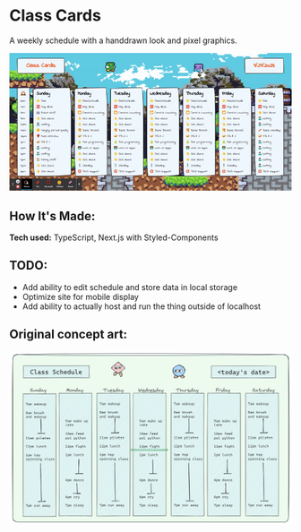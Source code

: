 # Class Cards
A weekly schedule with a handdrawn look and pixel graphics.

![Animated screenshot. Days of the week separated into day cards segmented by hours.](public/images/animatedscreenshot.gif)

## How It's Made:

**Tech used:** TypeScript, Next.js with Styled-Components

## TODO:

- Add ability to edit schedule and store data in local storage
- Optimize site for mobile display
- Add ability to actually host and run the thing outside of localhost

## Original concept art:
![Simple whiteboard with muted colors. ](public/images/whiteboard.png)